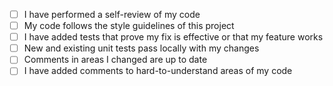 <!--
Please include a summary of the change.
Please also include relevant motivation and context (if applicable).
Put 'x' in between square brackets to mark an item as complete.
[x] means checked checkbox
[ ] means unchecked checkbox
-->

- [ ] I have performed a self-review of my code
- [ ] My code follows the style guidelines of this project
- [ ] I have added tests that prove my fix is effective or that my feature works
- [ ] New and existing unit tests pass locally with my changes
- [ ] Comments in areas I changed are up to date
- [ ] I have added comments to hard-to-understand areas of my code